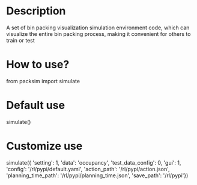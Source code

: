 # Description
A set of bin packing visualization simulation environment code, which can visualize the entire bin packing process, making it convenient for others to train or test

# How to use?
from packsim import simulate

# Default use
simulate()

# Customize use
simulate({ 'setting': 1, 'data': 'occupancy', 'test_data_config': 0, 'gui': 1, 'config': '/rl/pypi/default.yaml', 'action_path': '/rl/pypi/action.json', 'planning_time_path': '/rl/pypi/planning_time.json', 'save_path': '/rl/pypi'})

